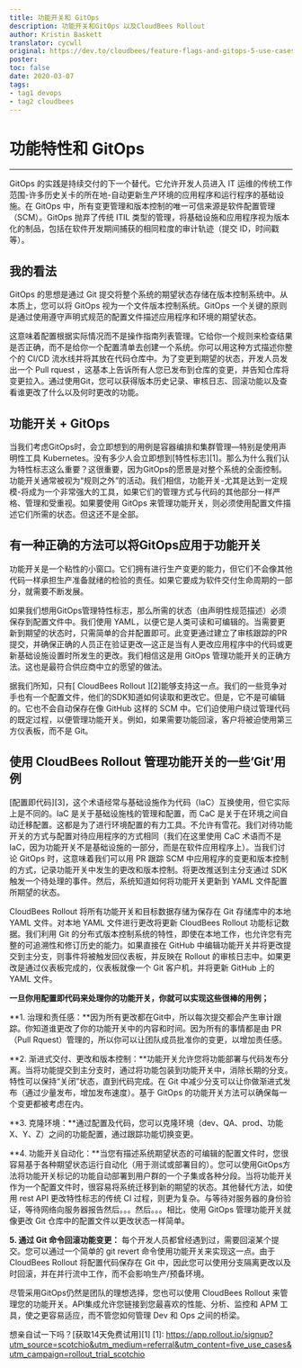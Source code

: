 ```yaml
---
title: 功能开关和 GitOps
description: 功能开关和GitOps 以及CloudBees Rollout
author: Kristin Baskett
translator: cycwll
original: https://dev.to/cloudbees/feature-flags-and-gitops-5-use-cases-to-help-you-git-r-done-45ga
poster: 
toc: false
date: 2020-03-07
tags:
- tag1 devops
- tag2 cloudbees
---
```


# 功能特性和 GitOps

------

GitOps 的实践是持续交付的下一个替代。它允许开发人员进入 IT 运维的传统工作范围-许多历史关卡的所在地-自动更新生产环境的应用程序和运行程序的基础设施。在 GitOps 中，所有变更管理和版本控制的唯一可信来源是软件配置管理（SCM）。GitOps 抛弃了传统 ITIL 类型的管理，将基础设施和应用程序视为版本化的制品，包括在软件开发期间捕获的相同粒度的审计轨迹（提交 ID，时间戳等）。

## 我的看法
GitOps 的思想是通过 Git  提交将整个系统的期望状态存储在版本控制系统中。从本质上，您可以将 GitOps 视为一个文件版本控制系统。GitOps 一个关键的原则是通过使用遵守声明式规范的配置文件描述应用程序和环境的期望状态。

这意味着配置根据实际情况而不是操作指南列表管理。它给你一个规则来检查结果是否正确，而不是给你一个配置清单去创建一个系统。你可以用这种方式描述你整个的 CI/CD 流水线并将其放在代码仓库中。为了变更到期望的状态，开发人员发出一个 Pull rquest ，这基本上告诉所有人您已发布到仓库的变更，并告知仓库将变更拉入。通过使用Git，您可以获得版本历史记录、审核日志、回滚功能以及查看谁更改了什么以及何时更改的功能。

## 功能开关 + GitOps
当我们考虑GitOps时，会立即想到的用例是容器编排和集群管理—特别是使用声明性工具 Kubernetes。没有多少人会立即想到[特性标志][1]。那么为什么我们认为特性标志这么重要？这很重要，因为GitOps的愿景是对整个系统的全面控制。功能开关通常被视为“规则之外”的活动。我们相信，功能开关-尤其是达到一定规模-将成为一个非常强大的工具，如果它们的管理方式与代码的其他部分一样严格、管理和受重视。如果要使用 GitOps 来管理功能开关，则必须使用配置文件描述它们所需的状态。但这还不是全部。

## 有一种正确的方法可以将GitOps应用于功能开关
功能开关是一个粘性的小窗口。它们拥有进行生产变更的能力，但它们不会像其他代码一样承担生产准备就绪的检验的责任。如果它要成为软件交付生命周期的一部分，就需要不断发展。

如果我们想用GitOps管理特性标志，那么所需的状态（由声明性规范描述）必须保存到配置文件中。我们使用 YAML，以便它是人类可读和可编辑的。当需要更新到期望的状态时，只需简单的合并配置即可。此变更通过建立了审核跟踪的PR提交，并确保正确的人员正在验证更改—这正是当有人更改应用程序中的代码或更新基础设施设置时所发生的更改。我们相信这是用 GitOps 管理功能开关的正确方法。这也是最符合供应商中立的愿望的做法。

据我们所知，只有[ CloudBees Rollout ][2]能够支持这一点。我们的一些竞争对手也有一个配置文件，他们的SDK知道如何读取和更改它。但是，它不是可编辑的。它也不会自动保存在像 GitHub 这样的 SCM 中。它们迫使用户绕过管理代码的既定过程，以便管理功能开关。例如，如果需要功能回滚，客户将被迫使用第三方仪表板，而不是 Git。

## 使用 CloudBees Rollout 管理功能开关的一些‘Git’用例
[配置即代码][3]，这个术语经常与基础设施作为代码（IaC）互换使用，但它实际上是不同的。IaC 是关于基础设施栈的管理和配置，而 CaC 是关于在环境之间自动迁移配置。这都是为了进行环境配置的有力工具。不允许有雪花。我们对待功能开关的方式与配置对待应用程序的方式相同（我们在这里使用 CaC 术语而不是 IaC，因为功能开关不是基础设施的一部分，而是在软件应用程序上）。当我们讨论 GitOps 时，这意味着我们可以用 PR 跟踪 SCM 中应用程序的变更和版本控制的方式，记录功能开关中发生的更改和版本控制。将更改推送到主分支通过 SDK 触发一个待处理的事件。然后，系统知道如何将功能开关更新到 YAML 文件配置所期望的状态。

CloudBees Rollout 将所有功能开关和目标数据存储为保存在 Git 存储库中的本地 YAML 文件。对本地 YAML 文件进行更改将更新 CloudBees Rollout 功能标记数据。我们利用 Git 的分布式版本控制系统的特性，即使在本地工作，也允许您有完整的可追溯性和修订历史的能力。如果直接在 GitHub 中编辑功能开关并将更改提交到主分支，则事件将被触发回仪表板，并反映在 Rollout 的审核日志中。如果更改是通过仪表板完成的，仪表板就像一个 Git 客户机，并将更新 GitHub 上的 YAML 文件。

**一旦你用配置即代码来处理你的功能开关，你就可以实现这些很棒的用例；**

**1. 治理和责任感：**因为所有更改都在Git中，所以每次提交都会产生审计跟踪。你知道谁更改了你的功能开关中的内容和时间。因为所有的事情都是由 PR（Pull Rquest）管理的，所以你可以让团队成员批准你的变更，以增加责任感。

**2. 渐进式交付、更改和版本控制：**功能开关允许您将功能部署与代码发布分离。当将功能提交到主分支时，通过将功能包装到功能开关中，消除长期的分支。特性可以保持“关闭”状态，直到代码完成。在 Git 中减少分支可以让你做渐进式发布（通过少量发布，增加发布速度）。基于 GitOps 的功能开关方法可以确保每一个变更都被考虑在内。

**3. 克隆环境：**通过配置及代码，您可以克隆环境（dev、QA、prod、功能 X、Y、Z）之间的功能配置，通过跟踪功能切换变更。

**4. 功能开关自动化：**当您有描述系统期望状态的可编辑的配置文件时，您很容易基于各种期望状态运行自动化（用于测试或部署目的）。您可以使用GitOps方法将功能开关标记的功能自动部署到用户群的一个子集或各种分段。当将功能开关作为一个配置文件时，很容易将系统迁移到新的期望的状态。其他替代方法，如使用 rest API 更改特性标志的传统 CI 过程，则更为复杂。与等待对服务器的身份验证，等待网络向服务器报告然后。。。然后。。。相比，使用 GitOps 管理功能开关就像更改 Git 仓库中的配置文件以更改状态一样简单。

**5. 通过 Git 命令回滚功能变更：** 每个开发人员都曾经遇到过，需要回滚某个提交。您可以通过一个简单的 git revert 命令使用功能开关来实现这一点。由于 CloudBees Rollout 将配置代码保存在 Git 中，因此您可以使用分支隔离更改以及时回滚，并在并行流中工作，而不会影响生产/预备环境。

尽管采用GitOps仍然是团队的理想选择，您也可以使用 CloudBees Rollout 来管理您的功能开关。API集成允许您链接到您最喜欢的性能、分析、监控和 APM 工具，使之更容易适应，而不管您如何管理 Dev 和 Ops 之间的桥梁。

想亲自试一下吗？[获取14天免费试用][1]
  [1]: https://app.rollout.io/signup?utm_source=scotchio&utm_medium=referral&utm_content=five_use_cases&utm_campaign=rollout_trial_scotchio

